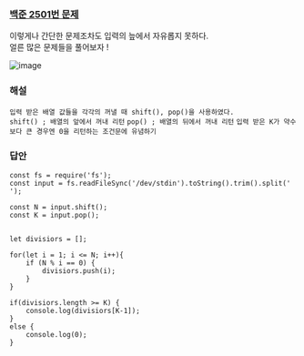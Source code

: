 ### [백준 2501번 문제](https://www.acmicpc.net/problem/2501)

이렇게나 간단한 문제조차도 입력의 늪에서 자유롭지 못하다.  
얼른 많은 문제들을 풀어보자 !  

![image](https://user-images.githubusercontent.com/49461207/178815904-efd384dc-2cbc-477e-b026-3fe2efb2640c.png)  


### 해설
`입력 받은 배열 값들을 각각의 꺼낼 때 shift(), pop()을 사용하였다.`  
`shift() ; 배열의 앞에서 꺼내 리턴`
`pop() ; 배열의 뒤에서 꺼내 리턴`
`입력 받은 K가 약수보다 큰 경우엔 0을 리턴하는 조건문에 유념하기`

### 답안
```
const fs = require('fs');
const input = fs.readFileSync('/dev/stdin').toString().trim().split(' ');

const N = input.shift();
const K = input.pop();


let divisiors = [];

for(let i = 1; i <= N; i++){
    if (N % i == 0) {
        divisiors.push(i);
    }
}

if(divisiors.length >= K) {
    console.log(divisiors[K-1]);
}
else {
    console.log(0);
}
```
